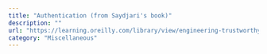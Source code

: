 ```yaml
---
title: "Authentication (from Saydjari's book)"
description: ""
url: "https://learning.oreilly.com/library/view/engineering-trustworthy-systems/9781260118186/ch11.xhtml#ch11"
category: "Miscellaneous"
---
```

